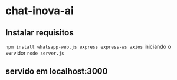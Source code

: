 # chat-inova-ai
## Instalar requisitos

``` npm install whatsapp-web.js express express-ws axios ```
iniciando o servidor 
``` node server.js ```
## servido em localhost:3000

